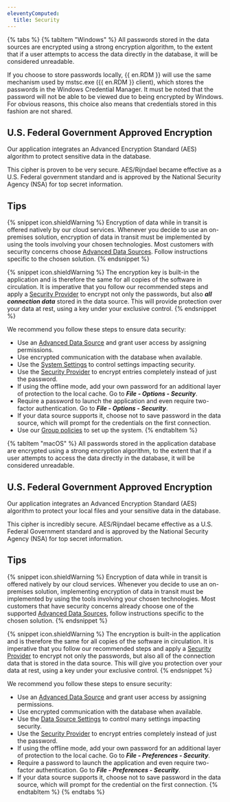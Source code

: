 ```yaml
---
eleventyComputed:
  title: Security
---
```

{% tabs %}
{% tabItem "Windows" %}
All passwords stored in the data sources are encrypted using a strong encryption algorithm, to the extent that if a user attempts to access the data directly in the database, it will be considered unreadable.  

If you choose to store passwords locally, {{ en.RDM }} will use the same mechanism used by mstsc.exe ({{ en.RDM }} client), which stores the passwords in the Windows Credential Manager. It must be noted that the password will not be able to be viewed due to being encrypted by Windows. For obvious reasons, this choice also means that credentials stored in this fashion are not shared.  

## U.S. Federal Government Approved Encryption 

Our application integrates an Advanced Encryption Standard (AES) algorithm to protect sensitive data in the database.  

This cipher is proven to be very secure. AES/Rijndael became effective as a U.S. Federal government standard and is approved by the National Security Agency (NSA) for top secret information. 

## Tips 

{% snippet icon.shieldWarning %} 
Encryption of data while in transit is offered natively by our cloud services. Whenever you decide to use an on-premises solution, encryption of data in transit must be implemented by using the tools involving your chosen technologies. Most customers with security concerns choose [Advanced Data Sources](/rdm/windows/data-sources/data-sources-types/advanced-data-sources/). Follow instructions specific to the chosen solution. 
{% endsnippet %}
 
{% snippet icon.shieldWarning %} 
The encryption key is built-in the application and is therefore the same for all copies of the software in circulation. It is imperative that you follow our recommended steps and apply a [Security Provider](/rdm/windows/commands/administration/settings/security-providers/) to encrypt not only the passwords, but also ***all connection data*** stored in the data source. This will provide protection over your data at rest, using a key under your exclusive control. 
{% endsnippet %}
 
We recommend you follow these steps to ensure data security:  

* Use an [Advanced Data Source](/rdm/windows/data-sources/data-sources-types/advanced-data-sources/) and grant user access by assigning permissions. 
* Use encrypted communication with the database when available. 
* Use the [System Settings](/rdm/windows/commands/administration/settings/system-settings/general/security/) to control settings impacting security. 
* Use the [Security Provider](/rdm/windows/commands/administration/settings/security-providers/) to encrypt entries completely instead of just the password. 
* If using the offline mode, add your own password for an additional layer of protection to the local cache. Go to ***File - Options - Security***. 
* Require a password to launch the application and even require two-factor authentication. Go to ***File - Options - Security***. 
* If your data source supports it, choose not to save password in the data source, which will prompt for the credentials on the first connection. 
* Use our [Group policies](/kb/remote-desktop-manager/how-to-articles/group-policies/) to set up the system.
{% endtabItem %}

{% tabItem "macOS" %}
All passwords stored in the application database are encrypted using a strong encryption algorithm, to the extent that if a user attempts to access the data directly in the database, it will be considered unreadable. 

## U.S. Federal Government Approved Encryption 

Our application integrates an Advanced Encryption Standard (AES) algorithm to protect your local files and your sensitive data in the database.  

This cipher is incredibly secure. AES/Rijndael became effective as a U.S. Federal Government standard and is approved by the National Security Agency (NSA) for top secret information. 

## Tips 

{% snippet icon.shieldWarning %} 
Encryption of data while in transit is offered natively by our cloud services. Whenever you decide to use an on-premises solution, implementing encryption of data in transit must be implemented by using the tools involving your chosen technologies. Most customers that have security concerns already choose one of the supported [Advanced Data Sources](/rdm/mac/data-sources/data-sources-types/advanced-data-sources/), follow instructions specific to the chosen solution. 
{% endsnippet %}
 
{% snippet icon.shieldWarning %} 
The encryption is built-in the application and is therefore the same for all copies of the software in circulation. It is imperative that you follow our recommended steps and apply a [Security Provider](/rdm/mac/commands/administration/security-provider/) to encrypt not only the passwords, but also all of the connection data that is stored in the data source. This will give you protection over your data at rest, using a key under your exclusive control. 
{% endsnippet %}
 
We recommend you follow these steps to ensure security:  

* Use an [Advanced Data Source](/rdm/mac/data-sources/data-sources-types/advanced-data-sources/) and grant user access by assigning permissions. 
* Use encrypted communication with the database when available. 
* Use the [Data Source Settings](/rdm/mac/commands/administration/system-settings/) to control many settings impacting security. 
* Use the [Security Provider](/rdm/mac/commands/administration/security-provider/) to encrypt entries completely instead of just the password. 
* If using the offline mode, add your own password for an additional layer of protection to the local cache. Go to ***File - Preferences - Security***. 
* Require a password to launch the application and even require two-factor authentication. Go to ***File - Preferences - Security***. 
* If your data source supports it, choose not to save password in the data source, which will prompt for the credential on the first connection.
{% endtabItem %}
{% endtabs %}